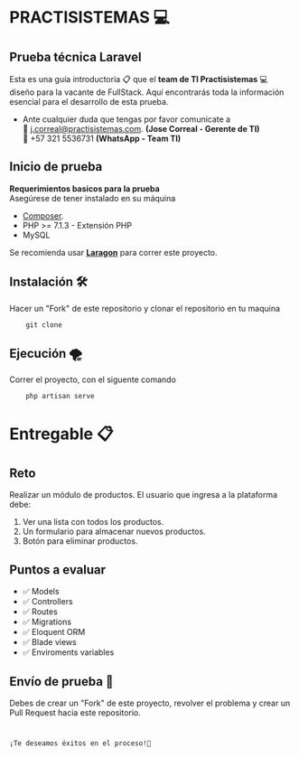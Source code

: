# PRACTISISTEMAS 💻

## Prueba técnica Laravel
Esta es una guía introductoria 📋 que el **team de TI Practisistemas** 💻 diseño para la vacante de FullStack. Aquí encontrarás toda la información esencial para el desarrollo de esta prueba.

- Ante cualquier duda que tengas por favor comunicate a \
📧 j.correal@practisistemas.com. **(Jose Correal - Gerente de TI)** \
📱 +57 321 5536731 **(WhatsApp - Team TI)**

## Inicio de prueba
**Requerimientos basicos para la prueba** \
Asegúrese de tener instalado en su máquina 
- [Composer](https://getcomposer.org/).
- PHP >= 7.1.3 - Extensión PHP
- MySQL

Se recomienda usar [**Laragon**](https://laragon.org/download/) para correr este proyecto. 

## Instalación 🛠 
Hacer un "Fork" de este repositorio y clonar el repositorio en tu maquina
```shell
    git clone
```

## Ejecución 🌪
Correr el proyecto, con el siguente comando
```shell
    php artisan serve
```
# Entregable 📋 

## Reto
Realizar un módulo de productos. El usuario que ingresa a la plataforma debe:
1. Ver una lista con todos los productos.
2. Un formulario para almacenar nuevos productos.
3. Botón para eliminar productos.

## Puntos a evaluar

- ✅ Models 
- ✅ Controllers
- ✅ Routes
- ✅ Migrations
- ✅ Eloquent ORM
- ✅ Blade views
- ✅ Enviroments variables

## Envío de prueba 💫

Debes de crear un "Fork" de este proyecto, revolver el problema y crear un Pull Request hacia este repositorio.
#
    ¡Te deseamos éxitos en el proceso!💚



